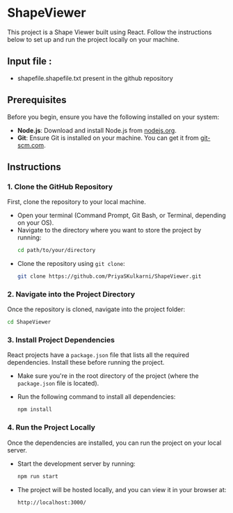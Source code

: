 # ShapeViewer

This project is a Shape Viewer built using React. Follow the instructions below to set up and run the project locally on your machine.

## Input file : 
- shapefile.shapefile.txt present in the github repository

## Prerequisites

Before you begin, ensure you have the following installed on your system:

- **Node.js**: Download and install Node.js from [nodejs.org](https://nodejs.org/).
- **Git**: Ensure Git is installed on your machine. You can get it from [git-scm.com](https://git-scm.com/).

## Instructions

### 1. Clone the GitHub Repository
First, clone the repository to your local machine.

- Open your terminal (Command Prompt, Git Bash, or Terminal, depending on your OS).
- Navigate to the directory where you want to store the project by running: 
  ```bash
  cd path/to/your/directory
  ```
- Clone the repository using `git clone`:
  ```bash
  git clone https://github.com/PriyaSKulkarni/ShapeViewer.git
  ```

### 2. Navigate into the Project Directory
Once the repository is cloned, navigate into the project folder:

```bash
cd ShapeViewer
```

### 3. Install Project Dependencies
React projects have a `package.json` file that lists all the required dependencies. Install these before running the project.

- Make sure you're in the root directory of the project (where the `package.json` file is located).
- Run the following command to install all dependencies:

  ```bash
  npm install
  ```

### 4. Run the Project Locally
Once the dependencies are installed, you can run the project on your local server.

- Start the development server by running:

  ```bash
  npm run start
  ```

- The project will be hosted locally, and you can view it in your browser at:

  ```
  http://localhost:3000/
  ```
